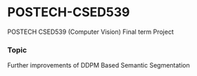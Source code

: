 # POSTECH-CSED539
POSTECH CSED539 (Computer Vision) Final term Project 


### Topic
Further improvements of DDPM Based Semantic Segmentation 
